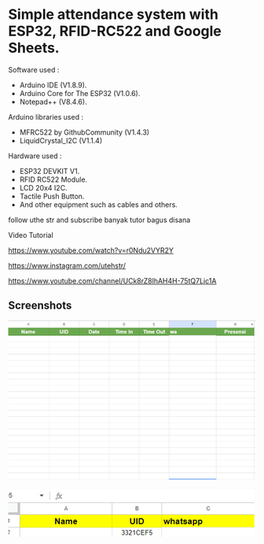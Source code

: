 # Simple attendance system with ESP32, RFID-RC522 and Google Sheets.

Software used :
- Arduino IDE (V1.8.9).
- Arduino Core for The ESP32 (V1.0.6).
- Notepad++ (V8.4.6).

Arduino libraries used :
- MFRC522 by GithubCommunity (V1.4.3)
- LiquidCrystal_I2C (V1.1.4)

Hardware used :
- ESP32 DEVKIT V1.
- RFID RC522 Module.
- LCD 20x4 I2C.
- Tactile Push Button.
- And other equipment such as cables and others.

follow uthe str and subscribe banyak tutor bagus disana 

Video Tutorial

https://www.youtube.com/watch?v=r0Ndu2VYR2Y

https://www.instagram.com/utehstr/ 

https://www.youtube.com/channel/UCk8rZ8lhAH4H-75tQ7Ljc1A


## Screenshots

![App Screenshot](absen1.png)

![App Screenshot](absen2.png)

